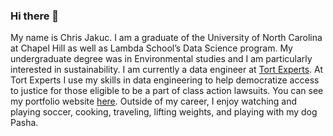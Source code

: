### Hi there 👋

<!--
**cjakuc/cjakuc** is a ✨ _special_ ✨ repository because its `README.md` (this file) appears on your GitHub profile.
-->

My name is Chris Jakuc. I am a graduate of the University of North Carolina at Chapel Hill as well as Lambda School’s Data Science program. My undergraduate degree was in Environmental studies and I am particularly interested in sustainability. I am currently a data engineer at [Tort Experts](https://www.linkedin.com/company/tortexperts/). At Tort Experts I use my skills in data engineering to help democratize access to justice for those eligible to be a part of class action lawsuits. You can see my portfolio website [here](https://cjakuc.github.io/). Outside of my career, I enjoy watching and playing soccer, cooking, traveling, lifting weights, and playing with my dog Pasha.
